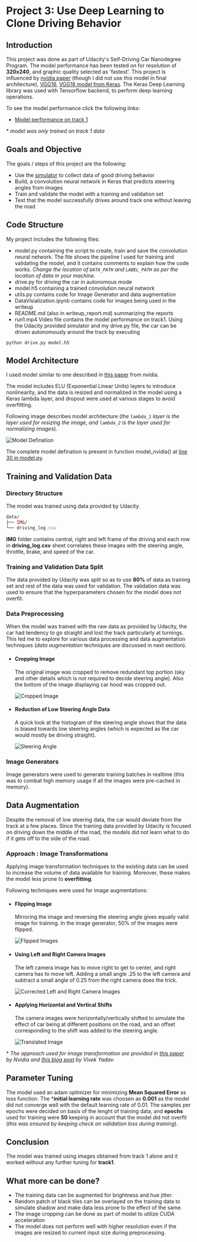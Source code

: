 # Project 3: Use Deep Learning to Clone Driving Behavior

Introduction
---
This project was done as part of Udacity's Self-Driving Car Nanodegree Program. The model performance has been tested on for resolution of **320x240**, and graphic quality selected as 'fastest'.
This project is influenced by [nvidia paper](https://images.nvidia.com/content/tegra/automotive/images/2016/solutions/pdf/end-to-end-dl-using-px.pdf) (though I did not use this model in final architecture), [VGG16](https://arxiv.org/pdf/1409.1556.pdf), [VGG16 model from Keras](https://github.com/fchollet/keras/blob/master/keras/applications/vgg16.py). The Keras Deep Learning library was used with Tensorflow backend, to perform deep learning operations.

To see the model performance click the following links:
* [Model performance on track 1](https://youtu.be/9ob_p-A3Jfc)


\* _model was only trained on track 1 data_

[//]: # (Image References)
[model]: ./images/model.png "Model Visualization"
[steering_hist]: ./images/steering_angle_histogram.png "Steering Angle"
[cropped_image]: ./images/cropped_image.png "Cropped Image"
[flipped]: ./images/flipped.png "Flipped Image"
[left_center_right]: ./images/left_center_right.png "Left and Right Camera Image"
[translated]: ./images/translated.png "Translated Image"

## Goals and Objective

The goals / steps of this project are the following:
* Use the [simulator](https://github.com/udacity/self-driving-car-sim) to collect data of good driving behavior
* Build, a convolution neural network in Keras that predicts steering angles from images
* Train and validate the model with a training and validation set
* Test that the model successfully drives around track one without leaving the road


## Code Structure

My project includes the following files:
* model.py containing the script to create, train and save the convolution neural network. The file shows the pipeline I used for training and validating the model, and it contains comments to explain how the code works. _Change the location of `DATA_PATH` and `LABEL_PATH` as per the location of data in your machine_.
* drive.py for driving the car in autonomous mode
* model.h5 containing a trained convolution neural network 
* utils.py contains code for Image Generator and data augmentation
* DataVisialization.ipynb contains code for images being used in the writeup
* README.md (also in writeup_report.md) summarizing the reports
* run1.mp4 Video file contains the model performance on track1.
Using the Udacity provided simulator and my drive.py file, the car can be driven autonomously around the track by executing
```
python drive.py model.h5
```


## Model Architecture

I used model similar to one described in [this paper](http://images.nvidia.com/content/tegra/automotive/images/2016/solutions/pdf/end-to-end-dl-using-px.pdf) from nvidia.

The model includes ELU (Exponential Linear Units) layers to introduce nonlinearity, and the data is resized and normalized in the model using a Keras lambda layer, and dropout were used at various stages to avoid overfitting.

Following image describes model architecture (_the `lambda_1` layer is the layer used for resizing the image, and `lambda_2` is the layer used for normalizing images_).

![Model Defination][model]

The complete model defination is present in function model_nvidia() at [line 30 in model.py](https://github.com/erhiteshkumar/Udacity/blob/master/CarND-Behavioral-Cloning-P3/model.py#L30).

## Training and Validation Data

### Directory Structure
The model was trained using data provided by Udacity.

```ruby
data/
├── IMG/
└── driving_log.csv
```

**IMG** folder contains central, right and left frame of the driving and each row in **driving_log.csv** sheet correlates these images with the steering angle, throttle, brake, and speed of the car.

### Training and Validation Data Split
The data provided by Udacity was split so as to use **80%** of data as training set and rest of the data was used for validation. The validation data was used to ensure that the hyperparameters chosen for the model does not overfit.

### Data Preprocessing
When the model was trained with the raw data as provided by Udacity, the car had tendency to go straight and lost the track particularly at turnings. This led me to explore for various data processing and data augmentation techniques (_data augmentation_ techniques are discussed in next section).

* #### Cropping Image
	The original image was cropped to remove redundant top portion (sky and other details which is not required to decide steering angle). Also the bottom of the image displaying car hood was cropped out. 

	![Cropped Image][cropped_image]

* #### Reduction of Low Steering Angle Data
	A quick look at the histogram of the steering angle shows that the data is biased towards low steering angles (which is expected as the car would mostly be driving straight).

	![Steering Angle][steering_hist]

### Image Generators
Image generators were used to generate training batches in realtime (this was to combat high memory usage if all the images were pre-cached in memory). 


## Data Augmentation

Despite the removal of low steering data, the car would deviate from the track at a few places. Since the training data provided by Udacity is focused on driving down the middle of the road, the models did not learn what to do if it gets off to the side of the road.


### Approach : Image Transformations
Applying image transformation techniques to the existing data can be used to increase the volume of data available for training. Moreover, these makes the model less prone to **overfitting**.

Following techniques were used for image augmentations:

* #### Flipping Image
	Mirroring the image and reversing the steering angle gives equally valid image for training. In the image generator, 50% of the images were flipped.

	![Flipped Images][flipped]

* #### Using Left and Right Camera Images
	The left camera image has to move right to get to center, and right camera has to move left. Adding a small angle .25 to the left camera and subtract a small angle of 0.25 from the right camera does the trick.

	![Corrected Left and Right Camera Images][left_center_right]

* #### Applying Horizontal and Vertical Shifts
	The camera images were horizontally/vertically shifted to simulate the effect of car being at different positions on the road, and an offset corresponding to the shift was added to the steering angle.

	![Translated Image][translated]

\* _The approach used for image transformation are provided in [this paper](http://images.nvidia.com/content/tegra/automotive/images/2016/solutions/pdf/end-to-end-dl-using-px.pdf) by Nvidia and [this blog post](https://chatbotslife.com/using-augmentation-to-mimic-human-driving-496b569760a9#.1xcd9d1vo) by Vivek Yadav._


## Parameter Tuning
The model used an adam optimizer for minimizing **Mean Squared Error** as loss function. The ***initial learning rate** was choosen as **0.001** as the model did not converge well with the default learning rate of 0.01. The samples per epochs were decided on basis of the lenght of training data, and **epochs** used for training were **50** keeping in account that the model did not overfit (_this was ensured by keeping check on validation loss during training_).

## Conclusion
The model was trained using images obtained from track 1 alone and it worked without any further tuning for **track1**. 

## What more can be done?
* The training data can be augmented for brightness and hue jitter.
* Random patch of black tiles can be overlayed on the training data to simulate shadow and make data less prone to the effect of the same.
* The image cropping can be done as part of model to utilize CUDA acceleration
* The model does not perform well with higher resolution even if the images are resized to current input size during preprocessing.